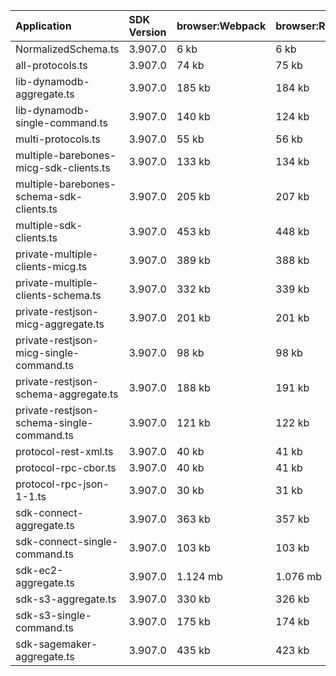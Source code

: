 | Application                               | SDK Version | browser:Webpack | browser:Rollup | browser:EsBuild |
| :---------------------------------------- | :---------- | :-------------- | :------------- | :-------------- |
| NormalizedSchema.ts                       | 3.907.0     | 6 kb            | 6 kb           | 6 kb            |
| all-protocols.ts                          | 3.907.0     | 74 kb           | 75 kb          | 105 kb          |
| lib-dynamodb-aggregate.ts                 | 3.907.0     | 185 kb          | 184 kb         | 189 kb          |
| lib-dynamodb-single-command.ts            | 3.907.0     | 140 kb          | 124 kb         | 133 kb          |
| multi-protocols.ts                        | 3.907.0     | 55 kb           | 56 kb          | 104 kb          |
| multiple-barebones-micg-sdk-clients.ts    | 3.907.0     | 133 kb          | 134 kb         | 164 kb          |
| multiple-barebones-schema-sdk-clients.ts  | 3.907.0     | 205 kb          | 207 kb         | 236 kb          |
| multiple-sdk-clients.ts                   | 3.907.0     | 453 kb          | 448 kb         | 459 kb          |
| private-multiple-clients-micg.ts          | 3.907.0     | 389 kb          | 388 kb         | 406 kb          |
| private-multiple-clients-schema.ts        | 3.907.0     | 332 kb          | 339 kb         | 357 kb          |
| private-restjson-micg-aggregate.ts        | 3.907.0     | 201 kb          | 201 kb         | 206 kb          |
| private-restjson-micg-single-command.ts   | 3.907.0     | 98 kb           | 98 kb          | 103 kb          |
| private-restjson-schema-aggregate.ts      | 3.907.0     | 188 kb          | 191 kb         | 195 kb          |
| private-restjson-schema-single-command.ts | 3.907.0     | 121 kb          | 122 kb         | 126 kb          |
| protocol-rest-xml.ts                      | 3.907.0     | 40 kb           | 41 kb          | 104 kb          |
| protocol-rpc-cbor.ts                      | 3.907.0     | 40 kb           | 41 kb          | 104 kb          |
| protocol-rpc-json-1-1.ts                  | 3.907.0     | 30 kb           | 31 kb          | 104 kb          |
| sdk-connect-aggregate.ts                  | 3.907.0     | 363 kb          | 357 kb         | 363 kb          |
| sdk-connect-single-command.ts             | 3.907.0     | 103 kb          | 103 kb         | 108 kb          |
| sdk-ec2-aggregate.ts                      | 3.907.0     | 1.124 mb        | 1.076 mb       | 1.075 mb        |
| sdk-s3-aggregate.ts                       | 3.907.0     | 330 kb          | 326 kb         | 332 kb          |
| sdk-s3-single-command.ts                  | 3.907.0     | 175 kb          | 174 kb         | 180 kb          |
| sdk-sagemaker-aggregate.ts                | 3.907.0     | 435 kb          | 423 kb         | 429 kb          |
